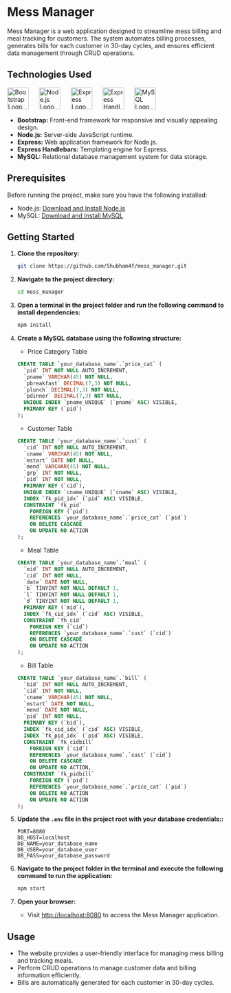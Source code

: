 # Mess Manager

Mess Manager is a web application designed to streamline mess billing and meal tracking for customers. The system automates billing processes, generates bills for each customer in 30-day cycles, and ensures efficient data management through CRUD operations.

## Technologies Used

<p align="left">
  <img src="https://getbootstrap.com/docs/5.3/assets/brand/bootstrap-logo.svg" alt="Bootstrap Logo" height="50" style="margin-right: 20px;">
  <img src="https://upload.wikimedia.org/wikipedia/commons/d/d9/Node.js_logo.svg" alt="Node.js Logo" height="50" style="margin-right: 20px;">
  <img src="https://expressjs.com/images/express-facebook-share.png" alt="Express Logo" height="50" style="margin-right: 20px;">
  <img src="https://handlebarsjs.com/images/handlebars_logo.png" alt="Express Handlebars Logo" height="50" style="margin-right: 20px;">
  <img src="https://www.mysql.com/common/logos/logo-mysql-170x115.png" alt="MySQL Logo" height="50">
<p>

- **Bootstrap:** Front-end framework for responsive and visually appealing design.
- **Node.js:** Server-side JavaScript runtime.
- **Express:** Web application framework for Node.js.
- **Express Handlebars:** Templating engine for Express.
- **MySQL:** Relational database management system for data storage.

## Prerequisites

Before running the project, make sure you have the following installed:

- Node.js: [Download and Install Node.js](https://nodejs.org/)
- MySQL: [Download and Install MySQL](https://www.mysql.com/)

## Getting Started

1. **Clone the repository:**

   ```bash
   git clone https://github.com/Shubham4f/mess_manager.git
   ```

2. **Navigate to the project directory:**

   ```bash
   cd mess_manager
   ```

3. **Open a terminal in the project folder and run the following command to install dependencies:**

   ```bash
   npm install
   ```

4. **Create a MySQL database using the following structure:**

   - Price Category Table

   ```sql
   CREATE TABLE `your_database_name`.`price_cat` (
     `pid` INT NOT NULL AUTO_INCREMENT,
     `pname` VARCHAR(45) NOT NULL,
     `pbreakfast` DECIMAL(7,3) NOT NULL,
     `plunch` DECIMAL(7,3) NOT NULL,
     `pdinner` DECIMAL(7,3) NOT NULL,
     UNIQUE INDEX `pname_UNIQUE` (`pname` ASC) VISIBLE,
     PRIMARY KEY (`pid`)
   );
   ```

   - Customer Table

   ```sql
   CREATE TABLE `your_database_name`.`cust` (
     `cid` INT NOT NULL AUTO_INCREMENT,
     `cname` VARCHAR(45) NOT NULL,
     `mstart` DATE NOT NULL,
     `mend` VARCHAR(45) NOT NULL,
     `grp` INT NOT NULL,
     `pid` INT NOT NULL,
     PRIMARY KEY (`cid`),
     UNIQUE INDEX `cname_UNIQUE` (`cname` ASC) VISIBLE,
     INDEX `fk_pid_idx` (`pid` ASC) VISIBLE,
     CONSTRAINT `fk_pid`
       FOREIGN KEY (`pid`)
       REFERENCES `your_database_name`.`price_cat` (`pid`)
       ON DELETE CASCADE
       ON UPDATE NO ACTION
   );
   ```

   - Meal Table

   ```sql
   CREATE TABLE `your_database_name`.`meal` (
     `mid` INT NOT NULL AUTO_INCREMENT,
     `cid` INT NOT NULL,
     `date` DATE NOT NULL,
     `b` TINYINT NOT NULL DEFAULT 1,
     `l` TINYINT NOT NULL DEFAULT 1,
     `d` TINYINT NOT NULL DEFAULT 1,
     PRIMARY KEY (`mid`),
     INDEX `fk_cid_idx` (`cid` ASC) VISIBLE,
     CONSTRAINT `fh_cid`
       FOREIGN KEY (`cid`)
       REFERENCES `your_database_name`.`cust` (`cid`)
       ON DELETE CASCADE
       ON UPDATE NO ACTION
   );
   ```

   - Bill Table

   ```sql
   CREATE TABLE `your_database_name`.`bill` (
     `bid` INT NOT NULL AUTO_INCREMENT,
     `cid` INT NOT NULL,
     `cname` VARCHAR(45) NOT NULL,
     `mstart` DATE NOT NULL,
     `mend` DATE NOT NULL,
     `pid` INT NOT NULL,
     PRIMARY KEY (`bid`),
     INDEX `fk_cid_idx` (`cid` ASC) VISIBLE,
     INDEX `fk_pid_idx` (`pid` ASC) VISIBLE,
     CONSTRAINT `fk_cidbill`
       FOREIGN KEY (`cid`)
       REFERENCES `your_database_name`.`cust` (`cid`)
       ON DELETE CASCADE
       ON UPDATE NO ACTION,
     CONSTRAINT `fk_pidbill`
       FOREIGN KEY (`pid`)
       REFERENCES `your_database_name`.`price_cat` (`pid`)
       ON DELETE NO ACTION
       ON UPDATE NO ACTION
   );
   ```

5. **Update the `.env` file in the project root with your database credentials::**

   ```env
   PORT=8080
   DB_HOST=localhost
   DB_NAME=your_database_name
   DB_USER=your_database_user
   DB_PASS=your_database_password
   ```

6. **Navigate to the project folder in the terminal and execute the following command to run the application:**

   ```bash
   npm start
   ```

7. **Open your browser:**
   - Visit [http://localhost:8080](http://localhost:8080) to access the Mess Manager application.

## Usage

- The website provides a user-friendly interface for managing mess billing and tracking meals.
- Perform CRUD operations to manage customer data and billing information efficiently.
- Bills are automatically generated for each customer in 30-day cycles.

